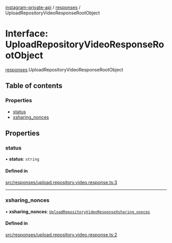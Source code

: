 [instagram-private-api](../../README.md) / [responses](../../modules/responses.md) / UploadRepositoryVideoResponseRootObject

# Interface: UploadRepositoryVideoResponseRootObject

[responses](../../modules/responses.md).UploadRepositoryVideoResponseRootObject

## Table of contents

### Properties

- [status](UploadRepositoryVideoResponseRootObject.md#status)
- [xsharing\_nonces](UploadRepositoryVideoResponseRootObject.md#xsharing_nonces)

## Properties

### status

• **status**: `string`

#### Defined in

[src/responses/upload.repository.video.response.ts:3](https://github.com/Nerixyz/instagram-private-api/blob/b3351b9/src/responses/upload.repository.video.response.ts#L3)

___

### xsharing\_nonces

• **xsharing\_nonces**: [`UploadRepositoryVideoResponseXsharing_nonces`](UploadRepositoryVideoResponseXsharing_nonces.md)

#### Defined in

[src/responses/upload.repository.video.response.ts:2](https://github.com/Nerixyz/instagram-private-api/blob/b3351b9/src/responses/upload.repository.video.response.ts#L2)
